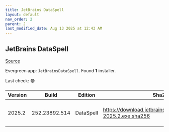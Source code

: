 ```yaml
---
title: JetBrains DataSpell
layout: default
nav_order: 2
parent: J
last_modified_date: Aug 13 2025 at 12:43 AM
---
```


## JetBrains DataSpell

[Source](https://www.jetbrains.com/dataspell)

Evergreen app: `JetBrainsDataSpell`. Found **1** installer.

Last check: 🟢

| Version | Build         | Edition   | Sha256                                                            | Date      | Size       | Type | URI                                                                                                                      |
| ------- | ------------- | --------- | ----------------------------------------------------------------- | --------- | ---------- | ---- | ------------------------------------------------------------------------------------------------------------------------ |
| 2025.2  | 252.23892.514 | DataSpell | https://download.jetbrains.com/python/dataspell-2025.2.exe.sha256 | 12/8/2025 | 1100299984 | exe  | [https://download.jetbrains.com/python/dataspell-2025.2.exe](https://download.jetbrains.com/python/dataspell-2025.2.exe) |
